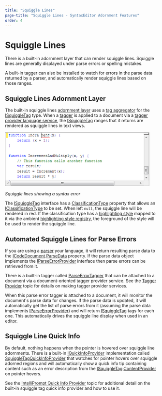 ```yaml
---
title: "Squiggle Lines"
page-title: "Squiggle Lines - SyntaxEditor Adornment Features"
order: 4
---
```

# Squiggle Lines

There is a built-in adornment layer that can render squiggle lines.  Squiggle lines are generally displayed under parse errors or spelling mistakes.

A built-in tagger can also be installed to watch for errors in the parse data returned by a parser, and automatically render squiggle lines based on those ranges.

## Squiggle Lines Adornment Layer

The built-in squiggle lines [adornment layer](adornment-layers.md) uses a [tag aggregator](../../text-parsing/tagging/tag-aggregators.md) for the [ISquiggleTag](xref:ActiproSoftware.Text.Tagging.ISquiggleTag) type.  When a [tagger](../../text-parsing/tagging/taggers.md) is applied to a document via a [tagger provider language service](../../language-creation/provider-services/tagger-provider.md), the [ISquiggleTag](xref:ActiproSoftware.Text.Tagging.ISquiggleTag) ranges that it returns are rendered as squiggle lines in text views.

![Screenshot](../../images/squiggle-lines.png)

*Squiggle lines showing a syntax error*

The [ISquiggleTag](xref:ActiproSoftware.Text.Tagging.ISquiggleTag) interface has a [ClassificationType](xref:ActiproSoftware.Text.Tagging.ISquiggleTag.ClassificationType) property that allows an [IClassificationType](xref:ActiproSoftware.Text.IClassificationType) to be set.  When left `null`, the squiggle line will be rendered in red.  If the classification type has a [highlighting style](../styles/highlighting-styles.md) mapped to it via the ambient [highlighting style registry](../styles/highlighting-style-registries.md), the foreground of the style will be used to render the squiggle line.

## Automated Squiggle Lines for Parse Errors

If you are using a [parser](../../text-parsing/parsing/index.md) your language, it will return resulting parse data to the [ICodeDocument](xref:ActiproSoftware.Text.ICodeDocument).[ParseData](xref:ActiproSoftware.Text.ICodeDocument.ParseData) property.  If the parse data object implements the [IParseErrorProvider](xref:ActiproSoftware.Text.Parsing.IParseErrorProvider) interface then parse errors can be retrieved from it.

There is a built-in tagger called [ParseErrorTagger](xref:ActiproSoftware.Text.Tagging.Implementation.ParseErrorTagger) that can be attached to a document via a document-oriented tagger provider service.  See the [Tagger Provider](../../language-creation/provider-services/tagger-provider.md) topic for details on making tagger provider services.

When this parse error tagger is attached to a document, it will monitor the document's parse data for changes.  If the parse data is updated, it will automatically get the list of parse errors from it (assuming the parse data implements [IParseErrorProvider](xref:ActiproSoftware.Text.Parsing.IParseErrorProvider)) and will return [ISquiggleTag](xref:ActiproSoftware.Text.Tagging.ISquiggleTag) tags for each one.  This automatically drives the squiggle line display when used in an editor.

## Squiggle Line Quick Info

By default, nothing happens when the pointer is hovered over squiggle line adornments. There is a built-in [IQuickInfoProvider](xref:@ActiproUIRoot.Controls.SyntaxEditor.IntelliPrompt.IQuickInfoProvider) implementation called [SquiggleTagQuickInfoProvider](xref:@ActiproUIRoot.Controls.SyntaxEditor.IntelliPrompt.Implementation.SquiggleTagQuickInfoProvider) that watches for pointer hovers over squiggle adorned regions and will automatically show a quick info tip containing content such as an error description from the [ISquiggleTag](xref:ActiproSoftware.Text.Tagging.ISquiggleTag).[ContentProvider](xref:ActiproSoftware.Text.Tagging.ISquiggleTag.ContentProvider) on pointer hovers.

See the [IntelliPrompt Quick Info Provider](../../language-creation/provider-services/quick-info-provider.md) topic for additional detail on the built-in squiggle tag quick info provider and how to use it.